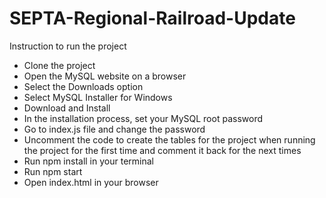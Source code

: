 # SEPTA-Regional-Railroad-Update
Instruction to run the project
- Clone the project
- Open the MySQL website on a browser
- Select the Downloads option
- Select MySQL Installer for Windows
- Download and Install
- In the installation process, set your MySQL root password
- Go to index.js file and change the password
- Uncomment the code to create the tables for the project when running the project for the first time and comment it back for the next times
- Run npm install in your terminal
- Run npm start
- Open index.html in your browser
